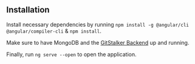 ## Installation

Install necessary dependencies by running `npm install -g @angular/cli @angular/compiler-cli` & `npm install`.

Make sure to have MongoDB and the [GitStalker Backend](https://github.com/dariobraun/gitstalker-spring) up and running.

Finally, run `ng serve --open` to open the application.

